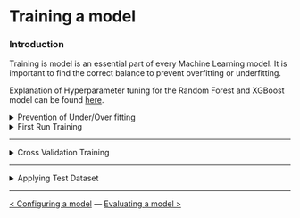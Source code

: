 # Training a model

### Introduction

Training is model is an essential part of every Machine Learning model. It is important to find the correct balance to prevent overfitting or underfitting. 

Explanation of Hyperparameter tuning for the Random Forest and XGBoost model can be found [here](configuring_a_model.md).

<details><summary>Prevention of Under/Over fitting</summary>

Throughout the implementation of the MET prediction model we've encountered multiple obstacles. 

<details><summary>Removing Irrelevent Features</summary>

text

</details>

<details><summary>Creating Relevent Features</summary>

text

</details>

<details><summary>Removing Noise </summary>

The noise for the MET prediction models were usually respondents who weren't able to perform the lab activities according to the rest of the respondents. For example: 70+ year old respondents that could not complete the activities for the given time were excluded from the experiment. This has been agreed in consulation with Annemieke van Leuten and John Bolte from Centraal Bureau of Statistiek (CBS). 

</details>

---

</details>

<details><summary>First Run Training</summary>

text

</details>

---

<details><summary>Cross Validation Training</summary>

text

</details>

---

<details><summary>Applying Test Dataset</summary>

text

</details>

---

[<  Configuring a model](configuring_a_model.md) — [Evaluating a model >](evaluating_a_model.md) 